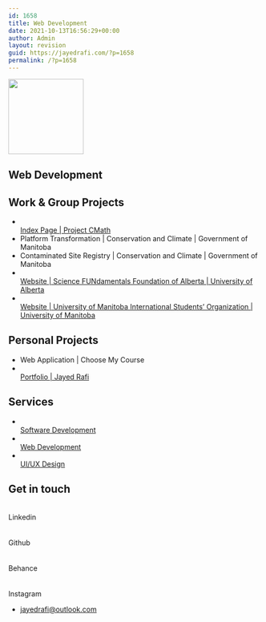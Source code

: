 ```yaml
---
id: 1658
title: Web Development
date: 2021-10-13T16:56:29+00:00
author: Admin
layout: revision
guid: https://jayedrafi.com/?p=1658
permalink: /?p=1658
---
```

<img width="150" height="150" src="http://jayedrafi.com/wp-content/uploads/2021/07/My-Post-2-150x150.png" alt="" loading="lazy" srcset="https://jayedrafi.com/wp-content/uploads/2021/07/My-Post-2-150x150.png 150w, https://jayedrafi.com/wp-content/uploads/2021/07/My-Post-2-300x300.png 300w, https://jayedrafi.com/wp-content/uploads/2021/07/My-Post-2-1024x1024.png 1024w, https://jayedrafi.com/wp-content/uploads/2021/07/My-Post-2-768x768.png 768w, https://jayedrafi.com/wp-content/uploads/2021/07/My-Post-2.png 1080w" sizes="(max-width: 150px) 100vw, 150px" /> 

## Web Development

## Work & Group Projects

  * <a href="https://jayedrafiprojects.github.io/cmath.c/" target="_blank" rel="noopener"><br /> Index Page | Project CMath<br /> </a> 
  * Platform Transformation | Conservation and Climate | Government of Manitoba 
  * Contaminated Site Registry | Conservation and Climate | Government of Manitoba 
  * <a href="https://www.sciencefundamentals.org/" target="_blank" rel="noopener"><br /> Website | Science FUNdamentals Foundation of Alberta | University of Alberta<br /> </a> 
  * [  
    Website | University of Manitoba International Students&#8217; Organization | University of Manitoba  
](https://www.umiso.ca) 

## Personal Projects

  * Web Application | Choose My Course 
  * [  
    Portfolio | Jayed Rafi  
](http://jaydrafi.com) 

## Services

  * [  
    Software Development  
](https://jayedrafi.com/software-development/) 
  * <a href="https://jayedrafi.com/web-development/" rel="nofollow"><br /> Web Development<br /> </a> 
  * [  
    UI/UX Design  
](https://jayedrafi.com/design-portfolio/) 

## Get in touch

<a target="_blank" rel="noopener"><br /> Linkedin<br /> </a>  
<a target="_blank" rel="noopener"><br /> Github<br /> </a>  
<a target="_blank" rel="noopener"><br /> Behance<br /> </a>  
<a target="_blank" rel="noopener"><br /> Instagram<br /> </a>

  * jayedrafi@outlook.com